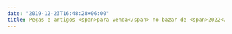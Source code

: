 ```yaml
---
date: "2019-12-23T16:48:28+06:00"
title: Peças e artigos <span>para venda</span> no bazar de <span>2022</span>
---
```

